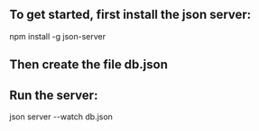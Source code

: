 ## To get started, first install the json server:
npm install -g json-server

## Then create the file db.json

## Run the server:
json server --watch db.json
